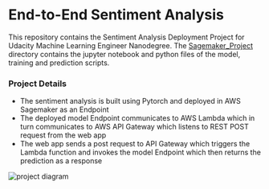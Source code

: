 # End-to-End Sentiment Analysis

This repository contains the Sentiment Analysis Deployment Project for Udacity Machine Learning Engineer Nanodegree. The [Sagemaker_Project](./Sagemaker_project) directory contains the jupyter notebook and python files of the model, training and prediction scripts.

### Project Details

* The sentiment analysis is built using Pytorch and deployed in AWS Sagemaker as an Endpoint
* The deployed model Endpoint communicates to AWS Lambda which in turn communicates to AWS API Gateway which listens to REST POST request from the web app
* The web app sends a post request to API Gateway which triggers the Lambda function and invokes the model Endpoint which then returns the prediction as a response

![project diagram](https://github.com/theneuralbeing/sagemaker-sentiment-analysis/blob/master/Sagemaker_Project/Web%20App%20Diagram.svg)
